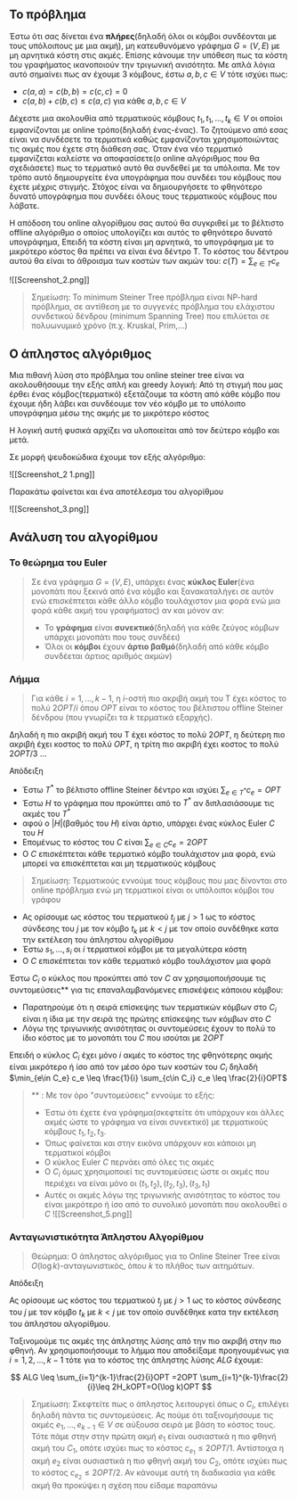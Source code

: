 

## Το πρόβλημα

Έστω ότι σας δίνεται ένα **πλήρες**(δηλαδή όλοι οι κόμβοι συνδέονται με τους υπόλοιπους με μια ακμή), μη κατευθυνόμενο γράφημα $G=(V,E)$ με μη αρνητικά κόστη στις ακμές. Επίσης κάνουμε την υπόθεση πως τα κόστη του γραφήματος ικανοποιούν την τριγωνική ανισότητα. Με απλά λόγια αυτό σημαίνει πως αν έχουμε 3 κόμβους, έστω $a,b,c \in V$ τότε ισχύει πως:
- $c(a,a)=c(b,b)=c(c,c)=0$
- $c(a,b)+c(b,c) \leq c(a,c)$ για κάθε $a,b,c \in V$

Δέχεστε μια ακολουθία από τερματικούς κόμβους $t_1,t_1,...,t_k \in V$ οι οποίοι εμφανίζονται με online τρόπο(δηλαδή ένας-ένας). Το ζητούμενο από εσας είναι να συνδέσετε τα τερματικά καθώς εμφανίζονται χρησιμοποιώντας τις ακμές που έχετε στη διάθεση σας. Όταν ένα νέο τερματικό εμφανίζεται καλείστε να αποφασίσετε(ο online αλγόριθμος που θα σχεδιάσετε) πως το τερματικό αυτό θα συνδεθεί με τα υπόλοιπα. Με τον τρόπο αυτό δημιουργείτε ένα υπογράφημα που συνδέει του κόμβους που έχετε μέχρις στιγμής. Στόχος είναι να δημιουργήσετε το φθηνότερο δυνατό υπογράφημα που συνδέει όλους τους τερματικούς κόμβους που λάβατε.

Η απόδοση του online αλγορίθμου σας αυτού θα συγκριθεί με το βέλτιστο offline αλγόριθμο ο οποίος υπολογίζει και αυτός το φθηνότερο δυνατό υπογράφημα, Επειδή τα κόστη είναι μη αρνητικά, το υπογράφημα με το μικρότερο κόστος θα πρέπει να είναι ένα δέντρο T. Το κόστος του δέντρου αυτού θα είναι το άθροισμα των κοστών των ακμών του: $c(T)=\sum_{e\in T}c_e$

![[Screenshot_2.png]]

> Σημείωση: Το minimum Steiner Tree πρόβλημα είναι NP-hard πρόβλημα, σε αντίθεση με το συγγενές πρόβλημα του ελάχιστου συνδετικού δένδρου (minimum Spanning Tree) που επιλύεται σε πολυωνυμικό χρόνο (π.χ. Kruskal, Prim,…)




## Ο άπληστος αλγόριθμος 

Μια πιθανή λύση στο πρόβλημα του online steiner tree είναι να ακολουθήσουμε την εξής απλή και greedy λογική: Από τη στιγμή που μας έρθει ένας κόμβος(τερματικό) εξετάζουμε τα κόστη από κάθε κόμβο που έχουμε ήδη λάβει και συνδέουμε τον νέο κόμβο με το υπόλοιπο υπογράφημα μέσω της ακμής με το μικρότερο κόστος 

Η λογική αυτή φυσικά αρχίζει να υλοποιείται από τον δεύτερο κόμβο και μετά.

Σε μορφή ψευδοκώδικα έχουμε τον εξής αλγόριθμο:


![[Screenshot_2 1.png]]

Παρακάτω φαίνεται και ένα αποτέλεσμα του αλγορίθμου 

![[Screenshot_3.png]]



## Ανάλυση του αλγορίθμου

### Το θεώρημα του Euler 

> Σε ένα γράφημα $G=(V,E)$, υπάρχει ένας **κύκλος Euler**(ένα μονοπάτι που ξεκινά από ένα κόμβο και ξανακαταλήγει σε αυτόν ενώ επισκέπτεται κάθε άλλο κόμβο τουλάχιστον μια φορά ενώ μια φορά κάθε ακμή του γραφήματος) αν και μόνον αν:
> - Το **γράφημα** είναι **συνεκτικό**(δηλαδή για κάθε ζεύγος κόμβων υπάρχει μονοπάτι που τους συνδέει)
> - Όλοι οι **κόμβοι** έχουν **άρτιο βαθμό**(δηλαδή από κάθε κόμβο συνδέεται άρτιος αριθμός ακμών)


### Λήμμα 

> Για κάθε $i=1,...,k-1$, η $i$-οστή πιο ακριβή ακμή του Τ έχει κόστος το πολύ $2OPT/i$  όπου $OPT$ είναι το κόστος του βέλτιστου offline Steiner δένδρου (που γνωρίζει τα $k$ τερματικά εξαρχής).

Δηλαδή η πιο ακριβή ακμή του T έχει κόστος το πολύ $2OPT$, η δεύτερη πιο ακριβή έχει κοστος το πολύ $OPT$, η τρίτη πιο ακριβή έχει κοστος το πολύ $2OPT/3$ …

Απόδειξη 


- Έστω $Τ^*$ το βέλτιστο offline Steiner δέντρο και ισχύει $\sum_{e\in Τ^*}c_e=OPT$
- Έστω $H$ το γράφημα που προκύπτει από το $Τ^*$ αν διπλασιάσουμε τις ακμές του $Τ^*$
- αφού ο $|Η|$(βαθμός του $H$) είναι άρτιο, υπάρχει ένας κύκλος Euler $C$ του $H$
- Επομένως το κόστος του $C$ είναι $\sum_{e\in C}c_e=2OPT$ 
- Ο $C$ επισκέπτεται κάθε τερματικό κόμβο τουλάχιστον μια φορά, ενώ μπορεί να επισκέπτεται και μη τερματικούς κόμβους

>Σημείωση: Τερματικούς εννούμε τους κόμβους που μας δίνονται στο online πρόβλημα ενώ μη τερματικοί είναι οι υπόλοιποι κόμβοι του γράφου

- Ας ορίσουμε ως κόστος του τερματικού $t_j$ με $j>1$ ως το κόστος σύνδεσης του $j$ με τον κόμβο $t_k$ με $k<j$ με τον οποίο συνδέθηκε κατα την εκτέλεση του άπληστου αλγορίθμου
- Έστω $s_1,...,s_i$ οι $i$ τερματικοί κόμβοι με τα μεγαλύτερα κόστη
- O $C$ επισκέπτεται τον κάθε τερματικό κόμβο τουλάχιστον μια φορά


 Έστω $C_i$ ο κύκλος που προκύπτει από τον $C$ αν χρησιμοποιήσουμε τις συντομεύσεις** για τις επαναλαμβανόμενες επισκέψεις κάποιου κόμβου:
 - Παρατηρούμε ότι η σειρά επίσκεψης των τερματικών κόμβων στο $C_i$ είναι η ίδια με την σειρά της πρώτης επίσκεψης των κόμβων στο $C$
 - Λόγω της τριγωνικής ανισότητας οι συντομεύσεις έχουν το πολύ το ίδιο κόστος με το μονοπάτι του $C$ που ισούται με $2OPT$

Επειδή ο κύκλος $C_i$ έχει μόνο $i$ ακμές το κόστος της φθηνότερης ακμής είναι μικρότερο ή ίσο από τον μέσο όρο των κοστών του $C_i$ δηλαδή $\min_{e\in C_e} c_e \leq \frac{1}{i} \sum_{c\in C_i} c_e \leq \frac{2}{i}OPT$


> ** : Με τον όρο "συντομεύσεις" εννούμε το εξής:
> - Έστω ότι έχετε ένα γράφημα(σκεφτείτε ότι υπάρχουν και άλλες ακμές ώστε το γράφημα να είναι συνεκτικό) με τερματικούς κόμβους $t_1,t_2,t_3$.
> - Όπως φαίνεται και στην εικόνα υπάρχουν και κάποιοι μη τερματικοί κόμβοι
> - Ο κύκλος Euler $C$ περνάει από όλες τις ακμές
> - Ο $C_i$ όμως χρησιμοποιεί τις συντομεύσεις ώστε οι ακμές που περιέχει να είναι μόνο οι $(t_1,t_2),(t_2,t_3),(t_3,t_1)$
> - Αυτές οι ακμές λόγω της τριγωνικής ανισότητας το κόστoς του είναι μικρότερο ή ίσο από το συνολικό μονοπάτι που ακολουθεί ο $C$
> ![[Screenshot_5.png]]



### Ανταγωνιστικότητα Άπληστου Αλγορίθμου

> Θεώρημα: Ο άπληστος αλγόριθμος για το Online Steiner Tree είναι $O(\log k)$-ανταγωνιστικός, όπου $k$ το πλήθος των αιτημάτων.

Απόδειξη 


Ας ορίσουμε ως κόστος του τερματικού $t_j$ με $j>1$ ως το κόστος σύνδεσης του $j$ με τον κόμβο $t_k$ με $k<j$ με τον οποίο συνδέθηκε κατα την εκτέλεση του άπληστου αλγορίθμου.

Ταξινομούμε τις ακμές της άπληστης λύσης από την πιο ακριβή στην πιο φθηνή. Αν χρησιμοποιήσουμε το λήμμα που αποδείξαμε προηγουμένως για $i=1,2,...,k-1$ τότε για το κόστος της άπληστης λύσης $ALG$ έχουμε:

$$
ALG \leq \sum_{i=1}^{k-1}\frac{2}{i}OPT =2OPT \sum_{i=1}^{k-1}\frac{2}{i}\leq 2H_kOPT=O(\log k)OPT
$$


> Σημείωση: Σκεφτείτε πως ο άπληστος λειτουργεί όπως ο $C_i$, επιλέγει δηλαδή πάντα τις συντομεύσεις. Ας πούμε ότι ταξινομήσουμε τις ακμές $e_1,...,e_{k-1}\in V$ σε αύξουσα σειρά με βάση το κόστος τους. Τότε πάμε στην στην πρώτη ακμή $e_1$ είναι ουσιαστικά η πιο φθηνή ακμή του $C_1$, οπότε ισχύει πως το κόστος $c_{e_1}\leq 2OPT/1$. Αντίστοιχα η ακμή $e_2$ είναι ουσιαστικά η πιο φθηνή ακμή του $C_2$, οπότε ισχύει πως το κόστος $c_{e_2}\leq 2OPT/2$. Αν κάνουμε αυτή τη διαδικασία για κάθε ακμή θα προκύψει η σχέση που είδαμε παραπάνω
